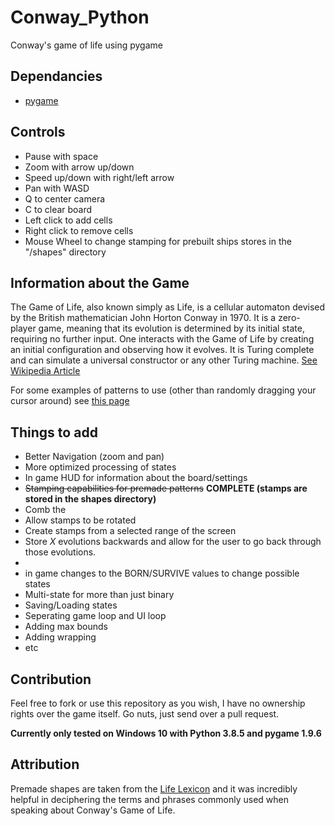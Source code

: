 # Conway_Python
Conway's game of life using pygame

## Dependancies 
- [pygame](https://www.pygame.org/wiki/GettingStarted)

## Controls

- Pause with space
- Zoom with arrow up/down
- Speed up/down with right/left arrow
- Pan with WASD
- Q to center camera
- C to clear board
- Left click to add cells
- Right click to remove cells
- Mouse Wheel to change stamping for prebuilt ships stores in the "/shapes" directory

## Information about the Game

The Game of Life, also known simply as Life, is a cellular automaton devised by the British mathematician John Horton Conway in 1970. It is a zero-player game, meaning that its evolution is determined by its initial state, requiring no further input. One interacts with the Game of Life by creating an initial configuration and observing how it evolves. It is Turing complete and can simulate a universal constructor or any other Turing machine.
[See Wikipedia Article](https://en.wikipedia.org/wiki/Conway%27s_Game_of_Life)

For some examples of patterns to use (other than randomly dragging your cursor around) see [this page](https://en.wikipedia.org/wiki/Conway%27s_Game_of_Life#Examples_of_patterns) 

## Things to add
- Better Navigation (zoom and pan)
- More optimized processing of states
- In game HUD for information about the board/settings
- ~~Stamping capabilities for premade patterns~~ **COMPLETE (stamps are stored in the shapes directory)**
- Comb the 
- Allow stamps to be rotated
- Create stamps from a selected range of the screen
- Store _X_ evolutions backwards and allow for the user to go back through those evolutions.
- 
- in game changes to the BORN/SURVIVE values to change possible states
- Multi-state for more than just binary
- Saving/Loading states
- Seperating game loop and UI loop
- Adding max bounds
- Adding wrapping
- etc

## Contribution

Feel free to fork or use this repository as you wish, I have no ownership rights over the game itself. Go nuts, just send over a pull request. 

**Currently only tested on Windows 10 with Python 3.8.5 and pygame 1.9.6**

## Attribution

Premade shapes are taken from the [Life Lexicon](https://www.conwaylife.com/ref/lexicon/lex.htm) and it was incredibly helpful in deciphering the terms and phrases commonly used when speaking about Conway's Game of Life. 